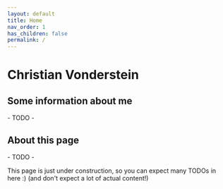 ```yaml
---
layout: default
title: Home
nav_order: 1
has_children: false
permalink: /
---
```


# Christian Vonderstein

## Some information about me

\- TODO -

## About this page

\- TODO -

This page is just under construction, so you can expect many TODOs in here :)
(and don't expect a lot of actual content!)
